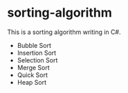 # sorting-algorithm

This is a sorting algorithm writing in C#.

- Bubble Sort
- Insertion Sort
- Selection Sort
- Merge Sort
- Quick Sort
- Heap Sort
